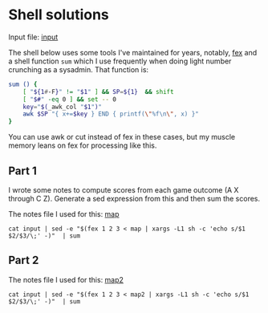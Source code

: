 # Shell solutions

Input file: [input](input)

The shell below uses some tools I've maintained for years, notably, [fex](https://github.com/jordansissel/fex) and a shell function `sum` which I use frequently when doing light number crunching as a sysadmin. That function is:

```sh
sum () {
	[ "${1#-F}" != "$1" ] && SP=${1}  && shift
	[ "$#" -eq 0 ] && set -- 0
	key="$(_awk_col "$1")"
	awk $SP "{ x+=$key } END { printf(\"%f\n\", x) }"
}
```

You can use awk or cut instead of fex in these cases, but my muscle memory leans on fex for processing like this.

## Part 1

I wrote some notes to compute scores from each game outcome (A X through C Z). Generate a sed expression from this and then sum the scores.


The notes file I used for this: [map](map)

```
cat input | sed -e "$(fex 1 2 3 < map | xargs -L1 sh -c 'echo s/$1 $2/$3/\;' -)"  | sum
```

## Part 2

The notes file I used for this: [map2](map2)

```
cat input | sed -e "$(fex 1 2 3 < map2 | xargs -L1 sh -c 'echo s/$1 $2/$3/\;' -)"  | sum
```
